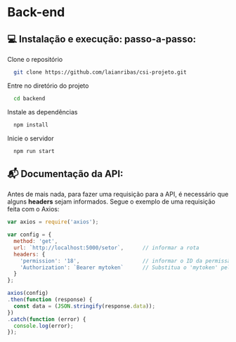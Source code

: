 # Back-end

## :computer: Instalação e execução: passo-a-passo:

Clone o repositório

```bash
  git clone https://github.com/laianribas/csi-projeto.git
```

Entre no diretório do projeto

```bash
  cd backend
```

Instale as dependências

```bash
  npm install
```

Inicie o servidor

```bash
  npm run start
```

## :mailbox_with_mail: Documentação da API:

Antes de mais nada, para fazer uma requisição para a API, é necessário que alguns **headers** sejam informados. Segue o exemplo de uma requisição feita com o Axios:

```javascript
var axios = require('axios');

var config = {
  method: 'get',
  url: `http://localhost:5000/setor`,      // informar a rota
  headers: { 
    'permission': '18',                    // informar o ID da permissão para que seja verificado o acesso
    'Authorization': `Bearer mytoken`      // Substitua o 'mytoken' pelo token gerado pelo JWT
  }
};

axios(config)
.then(function (response) {
  const data = (JSON.stringify(response.data));
})
.catch(function (error) {
  console.log(error);
});

```
